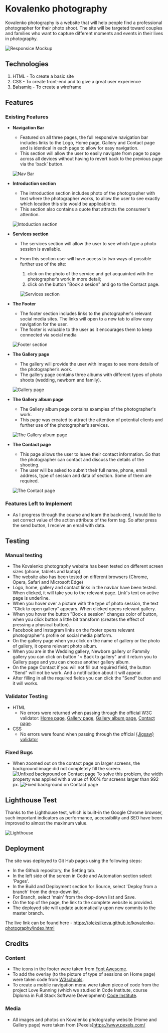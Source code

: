 # Kovalenko photography

Kovalenko photography is a website that will help people find a professional photographer for their photo shoot. The site will be targeted toward couples and families who want to capture different moments and events in their lives in photography.

![Responsice Mockup](readme_images/mockup.png)

## Technologies

1. HTML - To create a basic site
2. CSS - To create front-end and to give a great user experience
3. Balsamiq - To create a wireframe

## Features

### Existing Features
- __Navigation Bar__
    - Featured on all three pages, the full responsive navigation bar includes links to the Logo, Home page, Gallery and Contact page and is identical in each page to allow for easy navigation.
    - This section will allow the user to easily navigate from page to page across all devices without having to revert back to the previous page via the ‘back’ button. 
    
    ![Nav Bar](readme_images/nav.png)

- __Introduction section__

  - The introduction section includes photo of the photographer with text where the photographer works, to allow the user to see exactly which location this site would be applicable to. 
  - This section also contains a quote that attracts the consumer's attention.

  ![Intoduction section](readme_images/intro_section.png)

- __Services section__

    - The services section will allow the user to see which type a photo session is available.
    - From this section user will have access to two ways of possible further use of the site: 
        1. click on the photo of the service and get acquainted with the photographer’s work in more detail;
        2. click on the button "Book a sesion" and go to the Contact page.
        
        ![Services section](readme_images/service_section.png)

- __The Footer__ 

    - The footer section includes links to the photographer's relevant social media sites. The links will open to a new tab to allow easy navigation for the user. 
    - The footer is valuable to the user as it encourages them to keep connected via social media
    
    ![Footer section](readme_images/footer.png)

- __The Gallery page__ 

    - The gallery will provide the user with images to see more details of the photographer’s work.
    - The gallery page contains three albums with different types of photo shoots (wedding, newborn and family). 
    
    ![Gallery page](readme_images/gallery.png)

- __The Gallery album page__

    - The Gallery album page contains examples of the photographer's work. 
    - This page was created to attract the attention of potential clients and further use of the photographer’s services.
    
    ![The Gallery album page](readme_images/gallery_album.png)

- __The Contact page__

    - This page allows the user to leave their contact information. So that the photographer can contact and discuss the details of the shooting.
    - The user will be asked to submit their full name, phone, email address, type of session and data of section. Some of them are required. 
    
    ![The Contact page](readme_images/contact_me.png)

### Features Left to Implement

- As I progress through the course and learn the back-end, I would like to set correct value of the action attribute of the form tag. So after press the send button, I receive an email with data.

## Testing 

### Manual testing

- The Kovalenko photography website has been tested on different screen sizes (phone, tablets and laptop). 
- The website also has been tested on different browsers (Chrome, Opera, Safari and Microsoft Edge)
- Logo, home, gallery and contact links in the navbar have been tested. When clicked, it will take you to the relevant page. Link's text on active page is underline.
- When you hover over a picture with the type of photo session, the text “Click to open gallery” appears. When clicked opens relevant gallery.
- When you hover the button "Book a session" changes color of button, when you click button a little bit transform (creates the effect of pressing a physical button). 
- Facebook and Instagram links on the footer opens relevant photographer's profile on social media platform. 
- On the gallery page when you click on the name of gallery or the photo of gallery, it opens relevant photo album. 
- When you are in the Wedding gallery, Newborn gallery or Fammily gallery you can click on button "< Back to gallery" and it return you to Gallery page and you can choose another gallery album.
- On the page Contact if you will not fill out required field, the button "Send" will not be work. And a notification about it will appear. 
- After filling in all the required fields you can click the "Send" button and it will works.

### Validator Testing 

- HTML
  - No errors were returned when passing through the official W3C validator: [Home page](https://validator.w3.org/nu/?doc=https%3A%2F%2Foleksiikova.github.io%2Fkovalenko-photography%2Findex.html), [Gallery page](https://validator.w3.org/nu/?doc=https%3A%2F%2Foleksiikova.github.io%2Fkovalenko-photography%2Fgallery.html), [Gallery album page](https://validator.w3.org/nu/?doc=https%3A%2F%2Foleksiikova.github.io%2Fkovalenko-photography%2Fgallery_family.html), [Contact page](https://validator.w3.org/nu/?doc=https%3A%2F%2Foleksiikova.github.io%2Fkovalenko-photography%2Fcontact.html).
- CSS
  - No errors were found when passing through the official [(Jigsaw) validator](https://jigsaw.w3.org/css-validator/validator?uri=https%3A%2F%2Foleksiikova.github.io%2Fkovalenko-photography%2Findex.html&profile=css3svg&usermedium=all&warning=1&vextwarning=&lang=en)

### Fixed Bugs

 - When zoomed out on the contact page on larger screens, the background image did not completely fill the screen.
 ![Unfixed background on Contact page](readme_images/Unfixed_back_Contact.png)
  To solve this problem, the width property was applied with a value of 100% for screens larger than 992 px.
  ![Fixed background on Contact page](readme_images/fixed_back_Contact.png)

## Lighthouse Test

Thanks to the Lighthouse test, which is built-in the Google Chrome browser, such important indicators as performance, accessibility and SEO have been improved to almost the maximum value.

![Lighthouse](readme_images/Lighthpuse_test.png)

## Deployment

The site was deployed to Git Hub pages using the following steps:

  - In the Github repository, the Setting tab.
  - In the left side of the screen in Code and Automation section select 'Pages'.
  - In the Build and Deployment section for Source, select 'Deploy from a branch' from the drop-down list.
  - For Branch, select 'main' from the drop-down list and Save.
  - On the top of the page, the link to the complete website is provided.
  - The deployed site will update automatically upon new commits to the master branch.

The live link can be found here - https://oleksiikova.github.io/kovalenko-photography/index.html 

## Credits

### Content

- The icons in the footer were taken from [Font Awesome](https://fontawesome.com/).
- To add the overlay (to the picture of type of sessions on Home page) were taken code from [W3schools](https://www.w3schools.com/howto/tryit.asp?filename=tryhow_css_image_overlay_title).
- To create a mobile navigation menu were taken piece of code from the project Love Running (which we studied in Code Institute, course Diploma in Full Stack Software Development) [Code Institute](https://github.com/Code-Institute-Solutions/love-running-v3).

### Media

- All images and photos on Kovalenko photography website (Home and Gallery page) were taken from [Pexels]https://www.pexels.com/

